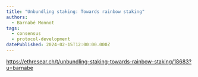 ```yaml
---
title: "Unbundling staking: Towards rainbow staking"
authors:
  - Barnabé Monnot
tags:
  - consensus
  - protocol-development
datePublished: 2024-02-15T12:00:00.000Z
---
```


<https://ethresear.ch/t/unbundling-staking-towards-rainbow-staking/18683?u=barnabe>

